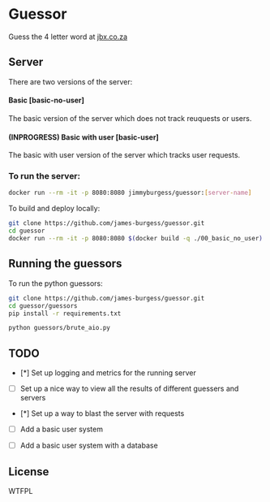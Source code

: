 # Guessor
Guess the 4 letter word at [jbx.co.za](https://jbx.co.za)

## Server
There are two versions of the server:

#### Basic [basic-no-user]
The basic version of the server which does not track reuquests or users.

#### (INPROGRESS) Basic with user [basic-user]
The basic with user version of the server which tracks user requests.


### To run the server:

```bash
docker run --rm -it -p 8080:8080 jimmyburgess/guessor:[server-name]
```

To build and deploy locally:
```bash
git clone https://github.com/james-burgess/guessor.git
cd guessor
docker run --rm -it -p 8080:8080 $(docker build -q ./00_basic_no_user)
```


## Running the guessors
To run the python guessors:

```bash
git clone https://github.com/james-burgess/guessor.git
cd guessor/guessors
pip install -r requirements.txt
```

```bash
python guessors/brute_aio.py
```


## TODO
- [*] Set up logging and metrics for the running server
- [ ] Set up a nice way to view all the results of different guessers and servers
- [*] Set up a way to blast the server with requests
- [ ] Add a basic user system
- [ ] Add a basic user system with a database


## License
WTFPL
